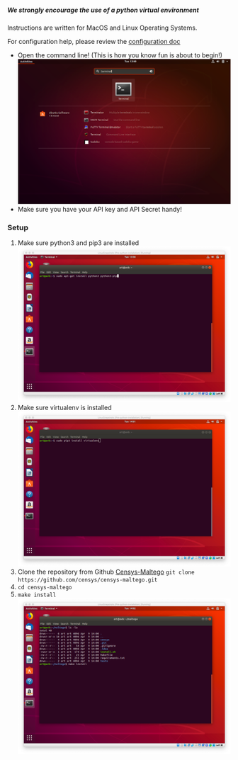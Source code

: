 ##### We strongly encourage the use of a python virtual environment

Instructions are written for MacOS and Linux Operating Systems.

For configuration help, please review the [configuration doc](CONFIG.md)

- Open the command line! (This is how you know fun is about to begin!)
![](static/open-the-terminal.png)
 - Make sure you have your API key and API Secret handy!

### Setup
1. Make sure python3 and pip3 are installed
![](static/install-python3-pip3.png)
1. Make sure virtualenv is installed
![](static/install-virtualenv.png)
1. Clone the repository from Github [Censys-Maltego](https://github.com/censys/censys-maltego.git)
  `git clone https://github.com/censys/censys-maltego.git`
1. `cd censys-maltego`
1. `make install`
![](static/make-install.png)